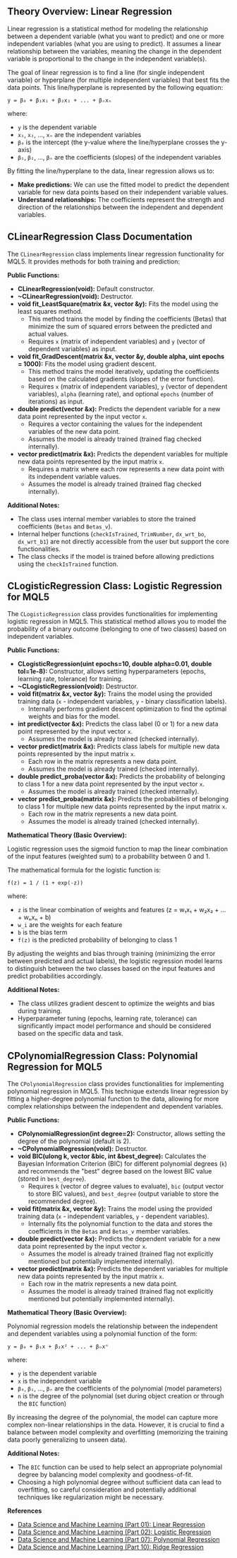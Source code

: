 ## Theory Overview: Linear Regression

Linear regression is a statistical method for modeling the relationship between a dependent variable (what you want to predict) and one or more independent variables (what you are using to predict). It assumes a linear relationship between the variables, meaning the change in the dependent variable is proportional to the change in the independent variable(s).

The goal of linear regression is to find a line (for single independent variable) or hyperplane (for multiple independent variables) that best fits the data points. This line/hyperplane is represented by the following equation:

`y = β₀ + β₁x₁ + β₂x₂ + ... + βₙxₙ`

where:

* `y` is the dependent variable
* `x₁`, `x₂`, ..., `xₙ` are the independent variables
* `β₀` is the intercept (the y-value where the line/hyperplane crosses the y-axis)
* `β₁`, `β₂`, ..., `βₙ` are the coefficients (slopes) of the independent variables

By fitting the line/hyperplane to the data, linear regression allows us to:

* **Make predictions:** We can use the fitted model to predict the dependent variable for new data points based on their independent variable values.
* **Understand relationships:** The coefficients represent the strength and direction of the relationships between the independent and dependent variables.

## CLinearRegression Class Documentation

The `CLinearRegression` class implements linear regression functionality for MQL5. It provides methods for both training and prediction:

**Public Functions:**

* **CLinearRegression(void):** Default constructor.
* **~CLinearRegression(void):** Destructor.
* **void fit_LeastSquare(matrix &x, vector &y):** Fits the model using the least squares method. 
    * This method trains the model by finding the coefficients (Betas) that minimize the sum of squared errors between the predicted and actual values.
    * Requires `x` (matrix of independent variables) and `y` (vector of dependent variables) as input.
* **void fit_GradDescent(matrix &x, vector &y, double alpha, uint epochs = 1000):** Fits the model using gradient descent.
    * This method trains the model iteratively, updating the coefficients based on the calculated gradients (slopes of the error function).
    * Requires `x` (matrix of independent variables), `y` (vector of dependent variables), `alpha` (learning rate), and optional `epochs` (number of iterations) as input.
* **double predict(vector &x):** Predicts the dependent variable for a new data point represented by the input vector `x`.
    * Requires a vector containing the values for the independent variables of the new data point.
    * Assumes the model is already trained (trained flag checked internally).
* **vector predict(matrix &x):** Predicts the dependent variables for multiple new data points represented by the input matrix `x`.
    * Requires a matrix where each row represents a new data point with its independent variable values.
    * Assumes the model is already trained (trained flag checked internally).

**Additional Notes:**

* The class uses internal member variables to store the trained coefficients (`Betas` and `Betas_v`).
* Internal helper functions (`checkIsTrained`, `TrimNumber`, `dx_wrt_bo`, `dx_wrt_b1`) are not directly accessible from the user but support the core functionalities.
* The class checks if the model is trained before allowing predictions using the `checkIsTrained` function.



## CLogisticRegression Class: Logistic Regression for MQL5

The `CLogisticRegression` class provides functionalities for implementing logistic regression in MQL5. This statistical method allows you to model the probability of a binary outcome (belonging to one of two classes) based on independent variables.

**Public Functions:**

* **CLogisticRegression(uint epochs=10, double alpha=0.01, double tol=1e-8):** Constructor, allows setting hyperparameters (epochs, learning rate, tolerance) for training.
* **~CLogisticRegression(void):** Destructor.
* **void fit(matrix &x, vector &y):** Trains the model using the provided training data (`x` - independent variables, `y` - binary classification labels).
    * Internally performs gradient descent optimization to find the optimal weights and bias for the model.
* **int predict(vector &x):** Predicts the class label (0 or 1) for a new data point represented by the input vector `x`.
    * Assumes the model is already trained (checked internally).
* **vector predict(matrix &x):** Predicts class labels for multiple new data points represented by the input matrix `x`.
    * Each row in the matrix represents a new data point.
    * Assumes the model is already trained (checked internally).
* **double predict_proba(vector &x):** Predicts the probability of belonging to class 1 for a new data point represented by the input vector `x`.
    * Assumes the model is already trained (checked internally).
* **vector predict_proba(matrix &x):** Predicts the probabilities of belonging to class 1 for multiple new data points represented by the input matrix `x`.
    * Each row in the matrix represents a new data point.
    * Assumes the model is already trained (checked internally).

**Mathematical Theory (Basic Overview):**

Logistic regression uses the sigmoid function to map the linear combination of the input features (weighted sum) to a probability between 0 and 1. 

The mathematical formula for the logistic function is:

```
f(z) = 1 / (1 + exp(-z))
```

where:

* `z` is the linear combination of weights and features (z = w₁x₁ + w₂x₂ + ... + wₙxₙ + b)
* `w_i` are the weights for each feature
* `b` is the bias term
* `f(z)` is the predicted probability of belonging to class 1

By adjusting the weights and bias through training (minimizing the error between predicted and actual labels), the logistic regression model learns to distinguish between the two classes based on the input features and predict probabilities accordingly.

**Additional Notes:**

* The class utilizes gradient descent to optimize the weights and bias during training.
* Hyperparameter tuning (epochs, learning rate, tolerance) can significantly impact model performance and should be considered based on the specific data and task.



## CPolynomialRegression Class: Polynomial Regression for MQL5

The `CPolynomialRegression` class provides functionalities for implementing polynomial regression in MQL5. This technique extends linear regression by fitting a higher-degree polynomial function to the data, allowing for more complex relationships between the independent and dependent variables.

**Public Functions:**

* **CPolynomialRegression(int degree=2):** Constructor, allows setting the degree of the polynomial (default is 2).
* **~CPolynomialRegression(void):** Destructor.
* **void BIC(ulong k, vector &bic, int &best_degree):** Calculates the Bayesian Information Criterion (BIC) for different polynomial degrees (`k`) and recommends the "best" degree based on the lowest BIC value (stored in `best_degree`).
    * Requires `k` (vector of degree values to evaluate), `bic` (output vector to store BIC values), and `best_degree` (output variable to store the recommended degree).
* **void fit(matrix &x, vector &y):** Trains the model using the provided training data (`x` - independent variables, `y` - dependent variables).
    * Internally fits the polynomial function to the data and stores the coefficients in the `Betas` and `Betas_v` member variables.
* **double predict(vector &x):** Predicts the dependent variable for a new data point represented by the input vector `x`.
    * Assumes the model is already trained (trained flag not explicitly mentioned but potentially implemented internally).
* **vector predict(matrix &x):** Predicts the dependent variables for multiple new data points represented by the input matrix `x`.
    * Each row in the matrix represents a new data point.
    * Assumes the model is already trained (trained flag not explicitly mentioned but potentially implemented internally).

**Mathematical Theory (Basic Overview):**

Polynomial regression models the relationship between the independent and dependent variables using a polynomial function of the form:

```
y = β₀ + β₁x + β₂x² + ... + βₙxⁿ
```

where:

* `y` is the dependent variable
* `x` is the independent variable
* `β₀`, `β₁`, ..., `βₙ` are the coefficients of the polynomial (model parameters)
* `n` is the degree of the polynomial (set during object creation or through the `BIC` function)

By increasing the degree of the polynomial, the model can capture more complex non-linear relationships in the data. However, it is crucial to find a balance between model complexity and overfitting (memorizing the training data poorly generalizing to unseen data).

**Additional Notes:**

* The `BIC` function can be used to help select an appropriate polynomial degree by balancing model complexity and goodness-of-fit.
* Choosing a high polynomial degree without sufficient data can lead to overfitting, so careful consideration and potentially additional techniques like regularization might be necessary.


**References**
* [Data Science and Machine Learning (Part 01): Linear Regression](https://www.mql5.com/en/articles/10459)
* [Data Science and Machine Learning (Part 02): Logistic Regression](https://www.mql5.com/en/articles/10626)
* [Data Science and Machine Learning (Part 07): Polynomial Regression](https://www.mql5.com/en/articles/11477)
* [Data Science and Machine Learning (Part 10): Ridge Regression ](https://www.mql5.com/en/articles/11735)
